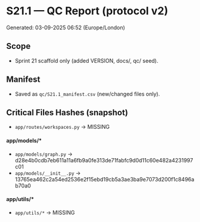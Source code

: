 # S21.1 — QC Report (protocol v2)
Generated: 03-09-2025 06:52 (Europe/London)

## Scope
- Sprint 21 scaffold only (added VERSION, docs/, qc/ seed).

## Manifest
- Saved as `qc/S21.1_manifest.csv` (new/changed files only).

## Critical Files Hashes (snapshot)
- `app/routes/workspaces.py` → MISSING

#### app/models/*
- `app/models/graph.py` → d28e4b0cdb7eb611a11a6fb9a0fe313de71fabfc9d0d11c60e482a4231997c01
- `app/models/__init__.py` → 13765ea462c2a54ed2536e2f15ebd19cb5a3ae3ba9e7073d200f1c8496ab70a0

#### app/utils/*
- `app/utils/*` → MISSING
